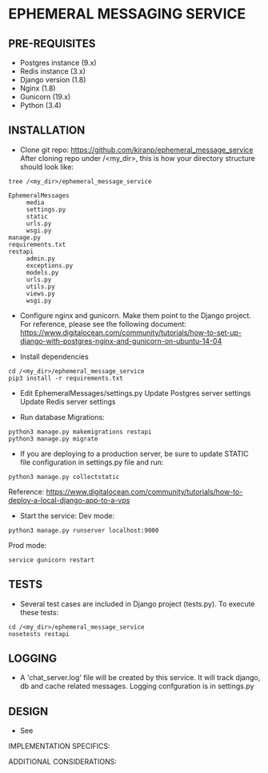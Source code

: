 EPHEMERAL MESSAGING SERVICE
============================
PRE-REQUISITES
--------------
- Postgres instance (9.x)
- Redis instance (3.x)
- Django version (1.8)
- Nginx (1.8)
- Gunicorn (19.x)
- Python (3.4)


INSTALLATION
------------

- Clone git repo:
https://github.com/kiranp/ephemeral_message_service
After cloning repo under /<my_dir>, this is how your directory structure should look like:

```
tree /<my_dir>/ephemeral_message_service
```

```
EphemeralMessages
     media
     settings.py
     static
     urls.py
     wsgi.py
manage.py
requirements.txt
restapi
     admin.py
     exceptions.py
     models.py
     urls.py
     utils.py
     views.py
     wsgi.py
```

- Configure nginx and gunicorn. Make them point to the Django project.
For reference, please see the following document:
https://www.digitalocean.com/community/tutorials/how-to-set-up-django-with-postgres-nginx-and-gunicorn-on-ubuntu-14-04

- Install dependencies

```
cd /<my_dir>/ephemeral_message_service
pip3 install -r requirements.txt
```

- Edit EphemeralMessages/settings.py
Update Postgres server settings
Update Redis server settings

- Run database Migrations:
```
python3 manage.py makemigrations restapi
python3 manage.py migrate
```

- If you are deploying to a production server, be sure to update STATIC file configuration in settings.py file and run:
```
python3 manage.py collectstatic
```
Reference:
https://www.digitalocean.com/community/tutorials/how-to-deploy-a-local-django-app-to-a-vps

- Start the service:
Dev mode:
```
python3 manage.py runserver localhost:9000
```

Prod mode:
```
service gunicorn restart
```

TESTS
-----
- Several test cases are included in Django project (tests.py). To execute these tests:
```
cd /<my_dir>/ephemeral_message_service
nosetests restapi
```

LOGGING
-------
- A 'chat_server.log' file will be created by this service.  It will track django, db and cache related messages. 
Logging confguration is in settings.py


DESIGN
------
- See 


IMPLEMENTATION SPECIFICS:


ADDITIONAL CONSIDERATIONS:



